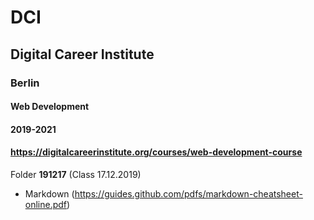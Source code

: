 # DCI
## Digital Career Institute
### Berlin
#### Web Development
#### 2019-2021
#### https://digitalcareerinstitute.org/courses/web-development-course
  
Folder **191217** (Class 17.12.2019)
* Markdown (https://guides.github.com/pdfs/markdown-cheatsheet-online.pdf)

